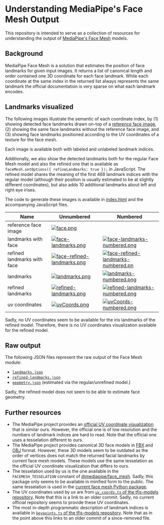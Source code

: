 # Understanding MediaPipe's Face Mesh Output

This repository is intended to serve as a collection of resources for
understanding the output of [MediaPipe's Face Mesh](https://google.github.io/mediapipe/solutions/face_mesh.html)
models.

## Background

MediaPipe Face Mesh is a solution that estimates the position of face landmarks
for given input images.
It returns a list of canonical length and order contained one 3D coordinate for
each face landmark.
While each coordinate at the same index in the returned list always represents
the same landmark the official documentation is very sparse on what each
landmark encodes.

## Landmarks visualized

The following images illustrate the semantic of each coordinate index, by
(1) showing detected face landmarks drawn on-top of a [reference face image](https://purepng.com/photo/12072/people-man-face-hero),
(2) showing the same face landmarks without the reference face image, and
(3) showing face landmarks positioned according to the UV coordinates of a
texture for the face mesh.

Each image is available both with labeled and unlabeled landmark indices.

Additionally, we also show the detected landmarks both for the regular Face
Mesh model and also the refined one that is available as
`faceMesh.setOptions({ refineLandmarks: true });` in JavaScript.
The refined model shares the meaning of the first 468 landmark indices with the
regular model (although their position is usually estimated to be at slightly
different coordinates), but also adds 10 additional landmarks about left and
right eye irises.

The code to generate these images is available in [index.html](./index.html) and
the accompanying JavaScript files.

| Name                        | Unnumbered                                                                                         | Numbered                                                                                                   |
| --------------------------- | -------------------------------------------------------------------------------------------------- | ---------------------------------------------------------------------------------------------------------- |
| reference face image        | [![face.png](https://i.imgur.com/nJtujExl.jpg)](https://i.imgur.com/nJtujEx.png)                   |                                                                                                            |
| landmarks with face         | [![face-landmarks.png](https://i.imgur.com/hLJRSJNl.jpg)](https://i.imgur.com/hLJRSJN.png)         | [![face-landmarks-numbered.png](https://i.imgur.com/uEwvTVjl.jpg)](https://i.imgur.com/uEwvTVj.png)        |
| refined landmarks with face | [![face-refined-landmarks.png](https://i.imgur.com/KqZ6z9ul.jpg)](https://i.imgur.com/KqZ6z9u.png) | [![face-refined-landmarks-numbered.pn](https://i.imgur.com/BIMVncRl.jpg)](https://i.imgur.com/BIMVncR.png) |
| landmarks                   | [![landmarks.png](https://i.imgur.com/gjJw7vNl.jpg)](https://i.imgur.com/gjJw7vN.png)              | [![landmarks-numbered.png](https://i.imgur.com/EHFWkYnl.jpg)](https://i.imgur.com/EHFWkYn.png)             |
| refined landmarks           | [![refined-landmarks.png](https://i.imgur.com/GEIKZ1dl.jpg)](https://i.imgur.com/GEIKZ1d.png)      | [![refined-landmarks-numbered.png](https://i.imgur.com/hKwI04al.jpg)](https://i.imgur.com/hKwI04a.png)     |
| uv coordinates              | [![uvCoords.png](https://i.imgur.com/JQXBI9Il.jpg)](https://i.imgur.com/JQXBI9I.png)               | [![uvCoords-numbered.png](https://i.imgur.com/MQ0wXzIl.jpg)](https://i.imgur.com/MQ0wXzI.png)              |

Sadly, no UV coordinates seem to be available for the iris landmarks of the
refined model.
Therefore, there is no UV coordinates visualization available for the refined
model.

## Raw output

The following JSON files represent the raw output of the Face Mesh module:

- [`landmarks.json`](https://github.com/lschmelzeisen/understanding-mediapipe-facemesh-output/releases/download/v1.1.0/landmarks.json)
- [`refined-landmarks.json`](https://github.com/lschmelzeisen/understanding-mediapipe-facemesh-output/releases/download/v1.1.0/refined-landmarks.json)
- [`geometry.json`](https://github.com/lschmelzeisen/understanding-mediapipe-facemesh-output/releases/download/v1.1.0/geometry.json)
  (estimated via the regular/unrefined model.)

Sadly, the refined model does not seem to be able to estimate face geometry.

## Further resources

- The MediaPipe project provides an [official UV coordinate visualization](https://github.com/google/mediapipe/blob/63e679d99ca45b30514a9d84c9351a2d77bb9ba0/mediapipe/modules/face_geometry/data/canonical_face_model_uv_visualization.png)
  that is similar ours.
  However, the official one is of low resolution and the numbers of landmark
  indices are hard to read.
  Note that the official one uses a tesselation different to ours.
- The MediaPipe project provides canonical 3D face models in [FBX](https://github.com/google/mediapipe/blob/63e679d99ca45b30514a9d84c9351a2d77bb9ba0/mediapipe/modules/face_geometry/data/canonical_face_model.fbx)
  and [OBJ](https://github.com/google/mediapipe/blob/63e679d99ca45b30514a9d84c9351a2d77bb9ba0/mediapipe/modules/face_geometry/data/canonical_face_model.obj)
  format.
  However, these 3D models seem to be outdated as the order of vertices does not
  match the returned facial landmarks by current face mesh models.
  These models use the same tesselation as the official UV coordinate
  visualization that differs to ours.
- The tesselation used by us is the one available in the `FACEMESH_TESSELATION`
  constant of [@mediapipe/face_mesh](https://cdn.jsdelivr.net/npm/@mediapipe/face_mesh@0.4.1633559619/face_mesh.min.js).
  Sadly, this package only seems to be available in minified form to the public.
  The same tesselation is used in the [current face mesh Python package](https://github.com/google/mediapipe/blob/63e679d99ca45b30514a9d84c9351a2d77bb9ba0/mediapipe/python/solutions/face_mesh_connections.py#L67-L493).
- The UV coordinates used by us are from [`uv_coords.ts` of the tfjs-models
  repository](https://github.com/tensorflow/tfjs-models/blob/838611c02f51159afdd77469ce67f0e26b7bbb23/face-landmarks-detection/src/mediapipe-facemesh/uv_coords.ts).
  Note that this is a link to an older commit.
  Sadly, no current official repository seems to provide these UV coordinates.
- The most in-depth programmatic description of landmark indices is available
  in [`keypoints.ts` of the tfjs-models repository](https://github.com/tensorflow/tfjs-models/blob/838611c02f51159afdd77469ce67f0e26b7bbb23/face-landmarks-detection/src/mediapipe-facemesh/keypoints.ts).
  Note that as in the point above this links to an older commit of a
  since-removed file.
